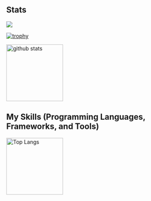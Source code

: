 




## Stats
![](https://github-profile-summary-cards.vercel.app/api/cards/profile-details?username=nullwalkers&theme=2077)

[![trophy](https://github-profile-trophy.vercel.app/?username=DARAHAyu&theme=onedark)](https://github-profile-trophy.vercel.app/?username=DARAHAyu&theme=tokyonight)

<img alt="github stats" height="150px" src="https://github-readme-stats.vercel.app/api?username=DARAHAyu&count_private=true&show_icons=true&show_icons=true&theme=tokyonight" />


## My Skills (Programming Languages, Frameworks, and Tools)
<img alt="Top Langs" height="150px" src="https://github-readme-stats.vercel.app/api/top-langs/?username=DARAHAyu&layout=compact&count_private=true&show_icons=true&theme=tokyonight" />
